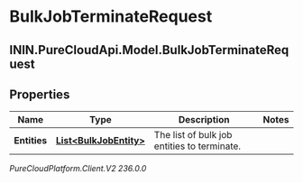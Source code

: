 # BulkJobTerminateRequest

## ININ.PureCloudApi.Model.BulkJobTerminateRequest

## Properties

|Name | Type | Description | Notes|
|------------ | ------------- | ------------- | -------------|
| **Entities** | [**List&lt;BulkJobEntity&gt;**](BulkJobEntity) | The list of bulk job entities to terminate. | |



_PureCloudPlatform.Client.V2 236.0.0_

